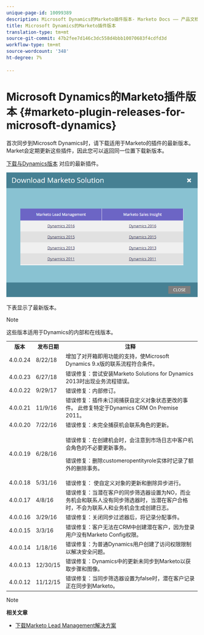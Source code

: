 ```yaml
---
unique-page-id: 10099389
description: Microsoft Dynamics的Marketo插件版本- Marketo Docs —— 产品文档
title: Microsoft Dynamics的Marketo插件版本
translation-type: tm+mt
source-git-commit: 47b2fee7d146c3dc558d4bbb10070683f4cdfd3d
workflow-type: tm+mt
source-wordcount: '348'
ht-degree: 7%

---
```



# Microsoft Dynamics的Marketo插件版本 {#marketo-plugin-releases-for-microsoft-dynamics}

首次同步到Microsoft Dynamics时，请下载适用于Marketo的插件的最新版本。 Market会定期更新这些插件，因此您可以返回同一位置下载新版本。

[下载与Dynamics版本](sync-setup/download-the-marketo-lead-management-solution.md) 对应的最新插件。

![](assets/lead-management-solution.png)

下表显示了最新版本。

>[!NOTE]
>
>这些版本适用于Dynamics的内部和在线版本。

<table> 
 <tbody> 
  <tr> 
   <th colspan="1">版本</th> 
   <th colspan="1">发布日期</th> 
   <th>注释</th> 
  </tr> 
  <tr> 
   <td colspan="1">4.0.0.24</td> 
   <td colspan="1">8/22/18</td> 
   <td colspan="1">增加了对开箱即用功能的支持，使Microsoft Dynamics 9.x版的联系流程符合条件。</td> 
  </tr> 
  <tr> 
   <td colspan="1">4.0.0.23</td> 
   <td colspan="1">6/27/18</td> 
   <td colspan="1">错误修复：尝试安装Marketo Solutions for Dynamics 2013时出现业务流程错误。</td> 
  </tr> 
  <tr> 
   <td colspan="1">4.0.0.22</td> 
   <td colspan="1">9/29/17</td> 
   <td colspan="1">错误修复：内部修订。</td> 
  </tr> 
  <tr> 
   <td colspan="1"><p>4.0.0.21</p></td> 
   <td colspan="1">11/9/16</td> 
   <td colspan="1">错误修复：插件未订阅捕获自定义对象状态更改的事件。 此修复特定于Dynamics CRM On Premise 2011。 </td> 
  </tr> 
  <tr> 
   <td colspan="1">4.0.0.20</td> 
   <td colspan="1">7/22/16</td> 
   <td colspan="1">错误修复：未完全捕获机会联系角色的更新。</td> 
  </tr> 
  <tr> 
   <td colspan="1">4.0.0.19</td> 
   <td colspan="1">6/28/16</td> 
   <td colspan="1"><p>错误修复：在创建机会时，会注意到市场日志中客户机会角色的不必要更新事务。 </p><p>错误修复：删除customeropentityrole实体时记录了额外的删除事务。</p></td> 
  </tr> 
  <tr> 
   <td colspan="1">4.0.0.18</td> 
   <td colspan="1">5/31/16</td> 
   <td colspan="1">错误修复： 使自定义对象的更新和删除异步进行。</td> 
  </tr> 
  <tr> 
   <td colspan="1">4.0.0.17</td> 
   <td colspan="1">4/8/16</td> 
   <td colspan="1">错误修复：当潜在客户的同步筛选器设置为NO，而业务机会和联系人没有同步筛选器时，当潜在客户合格时，不会为联系人和业务机会生成创建日志。</td> 
  </tr> 
  <tr> 
   <td colspan="1">4.0.0.16</td> 
   <td colspan="1">3/29/16</td> 
   <td>错误修复：关闭同步过滤器后，将记录分配事件。</td> 
  </tr> 
  <tr> 
   <td colspan="1">4.0.0.15</td> 
   <td colspan="1">3/3/16</td> 
   <td colspan="1">错误修复：客户无法在CRM中创建潜在客户，因为登录用户没有Marketo Config权限。</td> 
  </tr> 
  <tr> 
   <td colspan="1">4.0.0.14</td> 
   <td colspan="1">1/18/16</td> 
   <td colspan="1">错误修复：为普通Dynamics用户创建了访问权限限制以解决安全问题。</td> 
  </tr> 
  <tr> 
   <td colspan="1">4.0.0.13</td> 
   <td colspan="1">12/30/15</td> 
   <td>错误修复：Dynamics中的更新未同步到Marketo以获取步骤和图像。</td> 
  </tr> 
  <tr> 
   <td colspan="1">4.0.0.12</td> 
   <td colspan="1">11/12/15</td> 
   <td colspan="1">错误修复：当同步筛选器设置为false时，潜在客户记录正在同步到Marketo。</td> 
  </tr> 
 </tbody> 
</table>

>[!NOTE]
>
>**相关文章**
>
>* [下载Marketo Lead Management解决方案](sync-setup/download-the-marketo-lead-management-solution.md)

>



